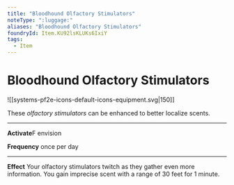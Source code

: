 ```yaml
---
title: "Bloodhound Olfactory Stimulators"
noteType: ":luggage:"
aliases: "Bloodhound Olfactory Stimulators"
foundryId: Item.KU92lsKLUKs6IxiY
tags:
  - Item
---
```


# Bloodhound Olfactory Stimulators
![[systems-pf2e-icons-default-icons-equipment.svg|150]]

These _olfactory stimulators_ can be enhanced to better localize scents.

* * *

**Activate**F envision

**Frequency** once per day

* * *

**Effect** Your olfactory stimulators twitch as they gather even more information. You gain imprecise scent with a range of 30 feet for 1 minute.


